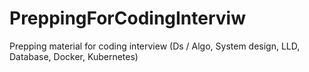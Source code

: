 # PreppingForCodingInterviw
Prepping material for coding interview (Ds / Algo, System design, LLD, Database, Docker, Kubernetes)
